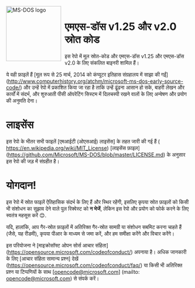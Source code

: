 <img width="150" height="150" align="left" style="float: left; margin: 0 10px 0 0;" alt="MS-DOS logo" src="https://github.com/Microsoft/MS-DOS/blob/master/msdos-logo.png">   

# एमएस-डॉस v1.25 और v2.0 स्रोत कोड
इस रेपो में मूल स्रोत-कोड और एमएस-डॉस v1.25 और एमएस-डॉस v2.0 के लिए संकलित बाइनरी शामिल हैं।

ये वही फ़ाइलें हैं [मूल रूप से 25 मार्च, 2014 को कंप्यूटर इतिहास संग्रहालय में साझा की गईं] (http://www.computerhistory.org/atchm/microsoft-ms-dos-early-source-code/) और उन्हें रेपो में प्रकाशित किया जा रहा है ताकि उन्हें ढूंढना आसान हो सके, बाहरी लेखन और कार्यों में संदर्भ, और शुरुआती पीसी ऑपरेटिंग सिस्टम में दिलचस्पी रखने वालों के लिए अन्वेषण और प्रयोग की अनुमति देना।  

# लाइसेंस
इस रेपो के भीतर सभी फाइलें [एमआईटी (ओएसआई) लाइसेंस] के तहत जारी की गई हैं ( https://en.wikipedia.org/wiki/MIT_License) [लाइसेंस फ़ाइल] (https://github.com/Microsoft/MS-DOS/blob/master/LICENSE.md) के अनुसार इस रेपो की जड़ में संग्रहीत है।

# योगदान!
इस रेपो में स्रोत फाइलें ऐतिहासिक संदर्भ के लिए हैं और स्थिर रहेंगी, इसलिए कृपया स्रोत फ़ाइलों को किसी भी संशोधन का सुझाव देने वाले पुल रिक्वेस्ट को **न भेजें**, लेकिन इस रेपो और प्रयोग को फोर्क करने के लिए स्वतंत्र महसूस करें 😊.  

यदि, हालांकि, आप गैर-स्रोत फ़ाइलों में अतिरिक्त गैर-स्रोत सामग्री या संशोधन सबमिट करना चाहते हैं (जैसे, यह रीडमी), कृपया पीआर के माध्यम से जमा करें, और हम समीक्षा करेंगे और विचार करेंगे।

इस परियोजना ने [माइक्रोसॉफ्ट ओपन सोर्स आचार संहिता] (https://opensource.microsoft.com/codeofconduct/) अपनाया है।  अधिक जानकारी के लिए [आचार संहिता सामान्य प्रश्न] देखें (https://opensource.microsoft.com/codeofconduct/faq/) या किसी भी अतिरिक्त प्रश्न या टिप्पणियों के साथ [opencode@microsoft.com] (mailto: opencode@microsoft.com) से संपर्क करें।
